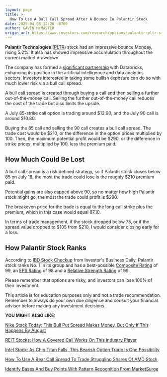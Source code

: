 ```yaml
---
layout: page
title: >-
  How To Use A Bull Call Spread After A Bounce In Palantir Stock
date: 2025-04-08 12:20 -0700
author: GAVIN McMASTER
origin_url: https://www.investors.com/research/options/palantir-pltr-stock-bull-call-spread-options/
---
```






**Palantir Technologies** ([PLTR](https://research.investors.com/quote.aspx?symbol=PLTR)) stock had an impressive bounce Monday, rising 5.2%. It also has showed impressive accumulation throughout the current market drawdown.


The company has formed a [significant partnership](https://www.investors.com/news/technology/palantir-stock-pltr-databricks-partnership/) with Databricks, enhancing its position in the artificial intelligence and data analytics sectors. Investors interested in taking some bullish exposure can do so with much lower risk via a bull call spread.




A bull call spread is created through buying a call and then selling a further out-of-the-money call. Selling the further out-of-the-money call reduces the cost of the trade but also limits the upside.


A July 85-strike call option is trading around $12.90, and the July 90 call is around $10.80.


Buying the 85 call and selling the 90 call creates a bull call spread. The trade cost would be $210, or the difference in the option prices multiplied by 100. Then, the maximum potential profit would be $290, or the difference in strike prices, multiplied by 100, less the premium paid.


How Much Could Be Lost
----------------------


A bull call spread is a risk defined strategy, so if Palantir stock closes below 85 on July 18, the most the trade could lose is the roughly $210 premium paid.


Potential gains are also capped above 90, so no matter how high Palantir stock might go, the most the trade could profit is $290.


The breakeven price for the trade is equal to the long call strike plus the premium, which in this case would equal 87.10.


In terms of trade management, if the stock dropped below 75, or if the spread value dropped to $105 from $210, I would consider closing early for a loss. 


How Palantir Stock Ranks
------------------------


According to [IBD Stock Checkup](https://research.investors.com/stock-checkup/) from Investor's Business Daily, Palantir stock ranks No. 1 in its group and has a best-possible [Composite Rating](https://www.investors.com/how-to-invest/investors-corner/how-to-research-growth-stocks/) of 99, an [EPS Rating](https://www.investors.com/how-to-invest/investors-corner/eps-rating-is-key-to-picking-great-stocks/) of 98 and a [Relative Strength Rating](https://www.investors.com/how-to-invest/investors-corner/relative-strength-rating-stock-chart-analysis-helps-pick-outstanding-growth-stocks/) of 99.


Please remember that options are risky, and investors can lose 100% of their investment. 


This article is for education purposes only and not a trade recommendation. Remember to always do your own due diligence and consult your financial advisor before making any investment decisions.


**YOU MIGHT ALSO LIKE:**


[Nike Stock Today: This Bull Put Spread Makes Money, But Only If This Happens By August](https://www.investors.com/research/options/nike-stock-today-nke-bull-put-spread-august-will-it-make-money/)


[REIT Stocks: How A Covered Call Works On This Industry Player](https://www.investors.com/research/options/reit-stocks-realty-income-covered-call/)


[Intel Stock: As Chip Titan Falls, This Bearish Option Trade Is One Possibility](https://www.investors.com/research/options/intel-intc-stock-bear-put-spread/)


[How To Use A Bear Call Spread To Trade Struggling Shares Of AMD Stock](https://www.investors.com/research/options/amd-stock-bear-call-spread-chipmaker/)


[Identify Bases And Buy Points With Pattern Recognition From MarketSurge](https://marketsurge.investors.com/)




